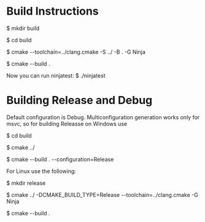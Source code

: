 # Build Instructions

$ mkdir build

$ cd build

$ cmake --toolchain=../clang.cmake -S ../ -B . -G Ninja

$ cmake --build .

Now you can run ninjatest:
$ ./ninjatest

# Building Release and Debug

Default configuration is Debug. Multiconfiguration generation works only for msvc, 
so for building Releasse on Windows use

$ cd build

$ cmake ../

$ cmake --build . --configuration=Release

For Linux use the following:

$ mkdir release

$ cmake ../ -DCMAKE_BUILD_TYPE=Release --toolchain=../clang.cmake -G Ninja

$ cmake --build .


